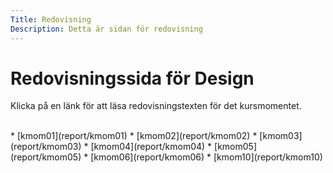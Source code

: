 ```yaml
---
Title: Redovisning  
Description: Detta är sidan för redovisning
---
```


Redovisningssida för Design
==========================

Klicka på en länk för att läsa redovisningstexten för det kursmomentet.

<br>
* [kmom01](report/kmom01)
* [kmom02](report/kmom02)
* [kmom03](report/kmom03)
* [kmom04](report/kmom04)
* [kmom05](report/kmom05)
* [kmom06](report/kmom06)
* [kmom10](report/kmom10)
